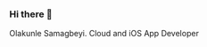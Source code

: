 ### Hi there 👋




Olakunle Samagbeyi. Cloud and iOS App Developer

<!--

- Pronouns: He/Him


-->

<!--
**OlaSam/OlaSam** is a ✨ _special_ ✨ repository because its `README.md` (this file) appears on your GitHub profile.

Here are some ideas to get you started:

- 🔭 I’m currently working on ... getting a job on iOS development 
- 🌱 I’m currently learning ... Advanced iOS Development Stuff
- 👯 I’m looking to collaborate on ... StartUp stuff
- 🤔 I’m looking for help with ...
- 💬 Ask me about ...
- 📫 How to reach me: ...
- 😄 Pronouns: ...He/Him
- ⚡ Fun fact: ... I'm alive
-->
